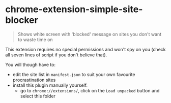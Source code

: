 # chrome-extension-simple-site-blocker

> Shows white screen with 'blocked' message on sites you don't want to waste time on

This extension requires no special permissions and won't spy on you (check all seven lines of script if you don't believe that).

You will though have to:

- edit the site list in `manifest.json` to suit your own favourite procrastination sites
- install this plugin manually yourself.
  - go to `chrome://extensions/`, click on the `Load unpacked` button and select this folder
